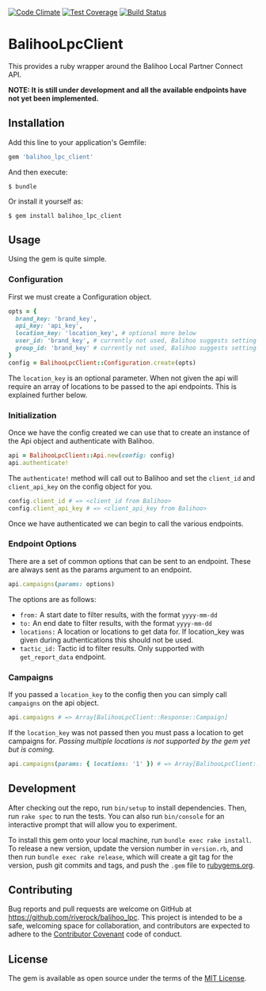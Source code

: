 [![Code Climate](https://codeclimate.com/github/riverock/balihoo_lpc_client/badges/gpa.svg)](https://codeclimate.com/github/riverock/balihoo_lpc_client)
[![Test Coverage](https://codeclimate.com/github/riverock/balihoo_lpc_client/badges/coverage.svg)](https://codeclimate.com/github/riverock/balihoo_lpc_client/coverage)
[![Build Status](https://travis-ci.org/riverock/balihoo_lpc_client.svg?branch=develop)](https://travis-ci.org/riverock/balihoo_lpc_client)

# BalihooLpcClient

This provides a ruby wrapper around the Balihoo Local Partner Connect API.

**NOTE: It is still under development and all the available endpoints have not yet been
implemented.**

## Installation

Add this line to your application's Gemfile:

```ruby
gem 'balihoo_lpc_client'
```

And then execute:

    $ bundle

Or install it yourself as:

    $ gem install balihoo_lpc_client

## Usage

Using the gem is quite simple.

### Configuration

First we must create a Configuration object.

```ruby
opts = {
  brand_key: 'brand_key',
  api_key: 'api_key',
  location_key: 'location_key', # optional more below
  user_id: 'brand_key', # currently not used, Balihoo suggests setting same as brand_key
  group_id: 'brand_key' # currently not used, Balihoo suggests setting same as brand_key
}
config = BalihooLpcClient::Configuration.create(opts)
```

The `location_key` is an optional parameter. When not given the api will require
an array of locations to be passed to the api endpoints. This is explained
further below.

### Initialization

Once we have the config created we can use that to create an instance of the Api
object and authenticate with Balihoo.

```ruby
api = BalihooLpcClient::Api.new(config: config)
api.authenticate!
```

The `authenticate!` method will call out to Balihoo and set the `client_id` and
`client_api_key` on the config object for you.

```ruby
config.client_id # => <client_id from Balihoo>
config.client_api_key # => <client_api_key from Balihoo>
```

Once we have authenticated we can begin to call the various endpoints.

### Endpoint Options

There are a set of common options that can be sent to an endpoint. These are
always sent as the params argument to an endpoint.

```ruby
api.campaigns(params: options)
```

The options are as follows:

- `from:` A start date to filter results, with the format `yyyy-mm-dd`
- `to:` An end date to filter results, with the format `yyyy-mm-dd`
- `locations:` A location or locations to get data for. If location_key was
given during authentications this should not be used.
- `tactic_id:` Tactic id to filter results. Only supported with
`get_report_data` endpoint.

### Campaigns

If you passed a `location_key` to the config then you can simply call
`campaigns` on the api object.

```ruby
api.campaigns # => Array[BalihooLpcClient::Response::Campaign]
```

If the `location_key` was not passed then you must pass a location to get
campaigns for. _Passing multiple locations is not supported by the gem yet but
is coming._

```ruby
api.campaigns(params: { locations: '1' }) # => Array[BalihooLpcClient::Response::Campaign]
```

## Development

After checking out the repo, run `bin/setup` to install dependencies. Then, run
`rake spec` to run the tests. You can also run `bin/console` for an interactive
prompt that will allow you to experiment.

To install this gem onto your local machine, run `bundle exec rake install`. To
release a new version, update the version number in `version.rb`, and then run
`bundle exec rake release`, which will create a git tag for the version, push
git commits and tags, and push the `.gem` file to
[rubygems.org](https://rubygems.org).

## Contributing

Bug reports and pull requests are welcome on GitHub at
https://github.com/riverock/balihoo_lpc. This project is intended to be a safe,
welcoming space for collaboration, and contributors are expected to adhere to
the [Contributor Covenant](contributor-covenant.org) code of conduct.


## License

The gem is available as open source under the terms of the
[MIT License](http://opensource.org/licenses/MIT).
